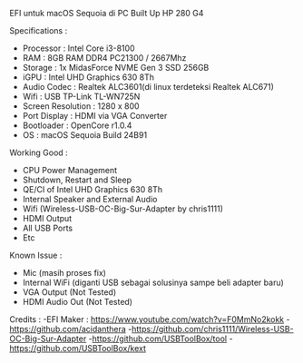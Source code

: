 EFI untuk macOS Sequoia di PC Built Up HP 280 G4

Specifications :
- Processor : Intel Core i3-8100
- RAM : 8GB RAM DDR4 PC21300 / 2667Mhz
- Storage : 1x MidasForce NVME Gen 3 SSD 256GB
- iGPU : Intel UHD Graphics 630 8Th
- Audio Codec : Realtek ALC3601(di linux terdeteksi Realtek ALC671)
- Wifi : USB TP-Link TL-WN725N
- Screen Resolution : 1280 x 800
- Port Display : HDMI via VGA Converter
- Bootloader : OpenCore r1.0.4
- OS : macOS Sequoia Build 24B91

Working Good :
- CPU Power Management
- Shutdown, Restart and Sleep
- QE/CI of Intel UHD Graphics 630 8Th
- Internal Speaker and External Audio
- Wifi (Wireless-USB-OC-Big-Sur-Adapter by chris1111)
- HDMI Output
- All USB Ports
- Etc

Known Issue :
- Mic (masih proses fix)
- Internal WiFi (diganti USB sebagai solusinya sampe beli adapter baru)
- VGA Output (Not Tested)
- HDMI Audio Out (Not Tested)

Credits : 
-EFI Maker : https://www.youtube.com/watch?v=F0MmNo2kokk
-https://github.com/acidanthera
-https://github.com/chris1111/Wireless-USB-OC-Big-Sur-Adapter
-https://github.com/USBToolBox/tool
-https://github.com/USBToolBox/kext
